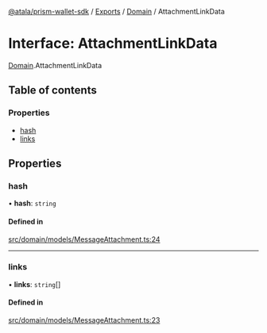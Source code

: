 [@atala/prism-wallet-sdk](../README.md) / [Exports](../modules.md) / [Domain](../modules/Domain.md) / AttachmentLinkData

# Interface: AttachmentLinkData

[Domain](../modules/Domain.md).AttachmentLinkData

## Table of contents

### Properties

- [hash](Domain.AttachmentLinkData.md#hash)
- [links](Domain.AttachmentLinkData.md#links)

## Properties

### hash

• **hash**: `string`

#### Defined in

[src/domain/models/MessageAttachment.ts:24](https://github.com/input-output-hk/atala-prism-wallet-sdk-ts/blob/a3fc2aa/src/domain/models/MessageAttachment.ts#L24)

___

### links

• **links**: `string`[]

#### Defined in

[src/domain/models/MessageAttachment.ts:23](https://github.com/input-output-hk/atala-prism-wallet-sdk-ts/blob/a3fc2aa/src/domain/models/MessageAttachment.ts#L23)

